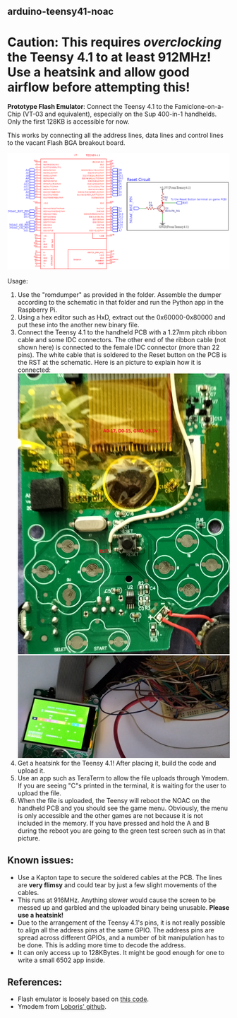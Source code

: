 ## arduino-teensy41-noac

# Caution: This requires *overclocking* the Teensy 4.1 to at least 912MHz! Use a **heatsink** and **allow good airflow** before attempting this!

**Prototype Flash Emulator**: Connect the Teensy 4.1 to the Famiclone-on-a-Chip (VT-03 and equivalent), especially on the Sup 400-in-1 handhelds. Only the first 128KB is accessible for now.

This works by connecting all the address lines, data lines and control lines to the vacant Flash BGA breakout board.

![schematic](schematic.png)

Usage:
1. Use the "romdumper" as provided in the folder. Assemble the dumper according to the schematic in that folder and run the Python app in the Raspberry Pi.
2. Using a hex editor such as HxD, extract out the 0x60000-0x80000 and put these into the another new binary file.
3. Connect the Teensy 4.1 to the handheld PCB with a 1.27mm pitch ribbon cable and some IDC connectors. The other end of the ribbon cable (not shown here) is connected to the female IDC connector (more than 22 pins). The white cable that is soldered to the Reset button on the PCB is the RST at the schematic. Here is an picture to explain how it is connected:
![teensy41_to_handheld](teensy41_to_handheld.png)
![teensy41_to_handheld2](teensy41_to_handheld_2.png)
4. Get a heatsink for the Teensy 4.1! After placing it, build the code and upload it.
5. Use an app such as TeraTerm to allow the file uploads through Ymodem. If you are seeing "C"s printed in the terminal, it is waiting for the user to upload the file.
6. When the file is uploaded, the Teensy will reboot the NOAC on the handheld PCB and you should see the game menu. Obviously, the menu is only accessible and the other games are not because it is not included in the memory. If you have pressed and hold the A and B during the reboot you are going to the green test screen such as in that picture.

## Known issues:
* Use a Kapton tape to secure the soldered cables at the PCB. The lines are **very flimsy** and could tear by just a few slight movements of the cables. 
* This runs at 916MHz. Anything slower would cause the screen to be messed up and garbled and the uploaded binary being unusable. **Please use a heatsink!**
* Due to the arrangement of the Teensy 4.1's pins, it is not really possible to align all the address pins at the same GPIO. The address pins are spread across different GPIOs, and a number of bit manipulation has to be done. This is adding more time to decode the address.
* It can only access up to 128KBytes. It might be good enough for one to write a small 6502 app inside.

## References:
* Flash emulator is loosely based on [this code](https://github.com/gfoot/picoprom/tree/main).
* Ymodem from [Loboris' github](https://github.com/loboris/ESP32_ymodem_example).